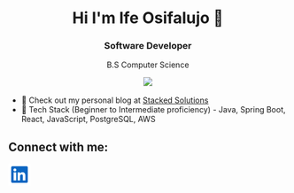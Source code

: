 <h1 align="center"> Hi I'm Ife Osifalujo 👋</h1>

<h3 align="center">Software Developer</h3>
<p align="center">B.S Computer Science</p>

<p align="center"><a href="https://u8views.com/github/osifalujoi1"><img src="https://u8views.com/api/v1/github/profiles/122557631/views/total-count.svg"></a></p>


- 📄 Check out my personal blog at [Stacked Solutions](https://stackedsolutionsblog.netlify.app)
- 🌱 Tech Stack (Beginner to Intermediate proficiency) - Java, Spring Boot, React, JavaScript, PostgreSQL, AWS
  
## Connect with me:
<a href="https://www.linkedin.com/in/ife-osifalujo/" target="_blank">
  <img src="https://github.com/osifalujoi1/osifalujoi1/blob/main/linkedin-svgrepo-com.svg" width="40" height="40">
</a>
